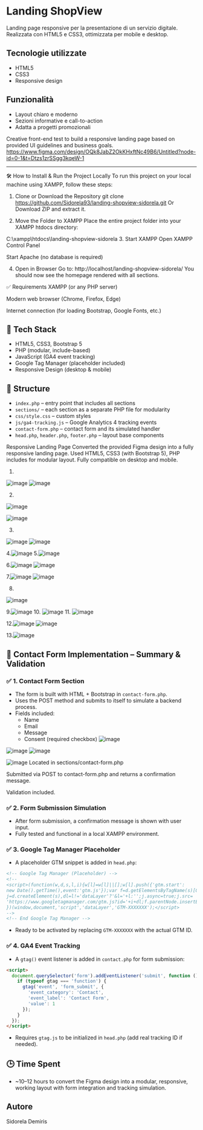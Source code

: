 # Landing ShopView

Landing page responsive per la presentazione di un servizio digitale.  
Realizzata con HTML5 e CSS3, ottimizzata per mobile e desktop.

## Tecnologie utilizzate
- HTML5
- CSS3
- Responsive design

## Funzionalità
- Layout chiaro e moderno
- Sezioni informative e call-to-action
- Adatta a progetti promozionali

Creative front-end test to build a responsive landing page based on provided UI guidelines and business goals.
https://www.figma.com/design/OQk8JabZ2OkKHxftNc49B6/Untitled?node-id=0-1&t=Dtzs1zrSSgg3kqeW-1

---

🛠️ How to Install & Run the Project Locally
To run this project on your local machine using XAMPP, follow these steps:

1. Clone or Download the Repository
git clone https://github.com/Sidorela93/landing-shopview-sidorela.git
Or Download ZIP and extract it.

2. Move the Folder to XAMPP
Place the entire project folder into your XAMPP htdocs directory:

C:\xampp\htdocs\landing-shopview-sidorela
3. Start XAMPP
Open XAMPP Control Panel

Start Apache (no database is required)

4. Open in Browser
Go to:
http://localhost/landing-shopview-sidorela/
You should now see the homepage rendered with all sections.

✅ Requirements
XAMPP (or any PHP server)

Modern web browser (Chrome, Firefox, Edge)

Internet connection (for loading Bootstrap, Google Fonts, etc.)

## 🔧 Tech Stack
- HTML5, CSS3, Bootstrap 5
- PHP (modular, include-based)
- JavaScript (GA4 event tracking)
- Google Tag Manager (placeholder included)
- Responsive Design (desktop & mobile)


## 📁 Structure
- `index.php` – entry point that includes all sections
- `sections/` – each section as a separate PHP file for modularity
- `css/style.css` – custom styles
- `js/ga4-tracking.js` – Google Analytics 4 tracking events
- `contact-form.php` – contact form and its simulated handler
- `head.php`, `header.php`, `footer.php` – layout base components

Responsive Landing Page
Converted the provided Figma design into a fully responsive landing page.
Used HTML5, CSS3 (with Bootstrap 5), PHP includes for modular layout.
Fully compatible on desktop and mobile.

1.
![image](https://github.com/user-attachments/assets/46120c2a-b3dd-4401-a983-9ff97af7f53a)
![image](https://github.com/user-attachments/assets/8162cbf9-79c3-4d03-85bd-395c79308d21)

2.
![image](https://github.com/user-attachments/assets/878b83df-11dc-465b-87eb-64785ba79669)

![image](https://github.com/user-attachments/assets/64bdd03f-8556-496a-a5ec-0d3b35311030)

3.
![image](https://github.com/user-attachments/assets/21c0f072-4bd7-46b0-a343-930c5c82625a)
![image](https://github.com/user-attachments/assets/7ce323fb-9e88-413f-8282-c28b00f1af3b)

4.![image](https://github.com/user-attachments/assets/bcba68b8-87b4-465b-9612-761baf1c716d)
5.![image](https://github.com/user-attachments/assets/aee48959-8dc4-4bc6-b818-696479052a81)


6.![image](https://github.com/user-attachments/assets/ad379c5b-f41b-4e98-abc6-7bb576639695)
![image](https://github.com/user-attachments/assets/32116e7e-69b8-4b37-91ea-d2bf28cb80e5)

7.![image](https://github.com/user-attachments/assets/ccf3caa5-4f67-4f97-a034-a8e433ce08d0)
![image](https://github.com/user-attachments/assets/57a29468-c977-4709-8a0c-1f65ea254dee)

8.
![image](https://github.com/user-attachments/assets/b001d04e-b8dc-47f5-9df7-78d957ffd60f)

9.![image](https://github.com/user-attachments/assets/7e2c21fe-5117-4f43-8ec1-dbf4e9abcf5f)
10. ![image](https://github.com/user-attachments/assets/abf3b853-325c-401e-91bc-a95cb16ec54d)
11. ![image](https://github.com/user-attachments/assets/18ca84d6-40b0-41b5-a834-77dff5667ecd)


12.![image](https://github.com/user-attachments/assets/3aee1f59-beac-4050-80d7-b39076d15f94)
![image](https://github.com/user-attachments/assets/6546b903-ad34-4c49-9534-5d72a9820392)

13.![image](https://github.com/user-attachments/assets/221c8c87-1d10-4fb2-bc30-235383eafd8d)


## 📩 Contact Form Implementation – Summary & Validation

### ✅ 1. Contact Form Section
- The form is built with HTML + Bootstrap in `contact-form.php`.
- Uses the POST method and submits to itself to simulate a backend process.
- Fields included:
  - Name
  - Email
  - Message
  - Consent (required checkbox)
  ![image](https://github.com/user-attachments/assets/b41344b3-4674-4595-bbea-ad5dbe1f57c6)

![image](https://github.com/user-attachments/assets/16177c68-10ea-4f3e-88c0-e21ccb9c263a)
![image](https://github.com/user-attachments/assets/27293227-0da6-41ce-b31f-5facf640a7e3)

![image](https://github.com/user-attachments/assets/b1ce79ae-f2d1-48d7-b625-609f89645d15)
Located in sections/contact-form.php

Submitted via POST to contact-form.php and returns a confirmation message.

Validation included.

### ✅ 2. Form Submission Simulation
- After form submission, a confirmation message is shown with user input.
- Fully tested and functional in a local XAMPP environment.

### ✅ 3. Google Tag Manager Placeholder
- A placeholder GTM snippet is added in `head.php`:
```html
<!-- Google Tag Manager (Placeholder) -->
<!--
<script>(function(w,d,s,l,i){w[l]=w[l]||[];w[l].push({'gtm.start':
new Date().getTime(),event:'gtm.js'});var f=d.getElementsByTagName(s)[0],
j=d.createElement(s),dl=l!='dataLayer'?'&l='+l:'';j.async=true;j.src=
'https://www.googletagmanager.com/gtm.js?id='+i+dl;f.parentNode.insertBefore(j,f);
})(window,document,'script','dataLayer','GTM-XXXXXXX');</script>
-->
<!-- End Google Tag Manager -->
```
- Ready to be activated by replacing `GTM-XXXXXXX` with the actual GTM ID.

### ✅ 4. GA4 Event Tracking
- A `gtag()` event listener is added in `contact.php` for form submission:
```html
<script>
  document.querySelector('form').addEventListener('submit', function () {
    if (typeof gtag === 'function') {
      gtag('event', 'form_submit', {
        'event_category': 'Contact',
        'event_label': 'Contact Form',
        'value': 1
      });
    }
  });
</script>
```
- Requires `gtag.js` to be initialized in `head.php` (add real tracking ID if needed).


## 🕒 Time Spent
- ~10–12 hours to convert the Figma design into a modular, responsive, working layout with form integration and tracking simulation.



## Autore
Sidorela Demiris

